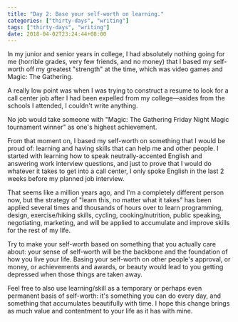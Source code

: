 ```yaml
---
title: "Day 2: Base your self-worth on learning."
categories: ["thirty-days", "writing"]
tags: ["thirty-days", "writing"]
date: 2018-04-02T23:24:44+08:00
---
```


In my junior and senior years in college, I had absolutely nothing going for me (horrible grades, very few friends, and no money) that I based my self-worth off my greatest "strength" at the time, which was video games and Magic: The Gathering.

A really low point was when I was trying to construct a resume to look for a call center job after I had been expelled from my college—asides from the schools I attended, I couldn't write anything.

No job would take someone with "Magic: The Gathering Friday Night Magic tournament winner" as one's highest achievement.

From that moment on, I based my self-worth on something that I would be proud of: learning and having skills that can help me and other people. I started with learning how to speak neutrally-accented English and answering work interview questions, and just to prove that I would do whatever it takes to get into a call center, I only spoke English in the last 2 weeks before my planned job interview.

That seems like a million years ago, and I'm a completely different person now, but the strategy of "learn this, no matter what it takes" has been applied several times and thousands of hours over to learn programming, design, exercise/hiking skills, cycling, cooking/nutrition, public speaking, negotiating, marketing, and will be applied to accumulate and improve skills for the rest of my life.

Try to make your self-worth based on something that you actually care about: your sense of self-worth will be the backbone and the foundation of how you live your life. Basing your self-worth on other people's approval, or money, or achievements and awards, or beauty would lead to you getting depressed when those things are taken away.

Feel free to also use learning/skill as a temporary or perhaps even permanent basis of self-worth: it's something you can do every day, and something that accumulates beautifully with time. I hope this change brings as much value and contentment to your life as it has with mine.
